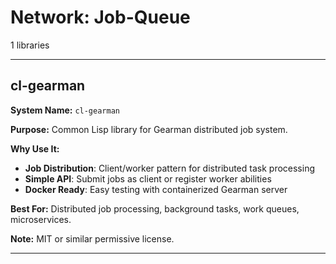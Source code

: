 # Network: Job-Queue

1 libraries

---

## cl-gearman

**System Name:** `cl-gearman`

**Purpose:** Common Lisp library for Gearman distributed job system.

**Why Use It:**
- **Job Distribution**: Client/worker pattern for distributed task processing
- **Simple API**: Submit jobs as client or register worker abilities
- **Docker Ready**: Easy testing with containerized Gearman server

**Best For:** Distributed job processing, background tasks, work queues, microservices.

**Note:** MIT or similar permissive license.

---




